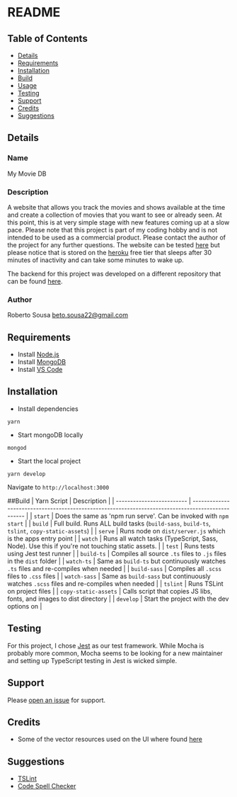 # README

## Table of Contents

- [Details](#details)
- [Requirements](#requirements)
- [Installation](#installation)
- [Build](#build)
- [Usage](#usage)
- [Testing](#testing)
- [Support](#support)
- [Credits](#credits)
- [Suggestions](#suggestions)


## Details
### Name
My Movie DB

### Description
A website that allows you track the movies and shows available at the time and create a collection of movies that you want to see or already seen.
At this point, this is at very simple stage with new features coming up at a slow pace.
Please note that this project is part of my coding hobby and is not intended to be used as a commercial product. Please contact the author of the project for any further questions.
The website can be tested [here](https://my-movie-db-roberto.herokuapp.com/) but please notice that is stored on the [heroku](https://www.heroku.com/home) free tier that sleeps after 30 minutes of inactivity and can take some minutes to wake up.

The backend for this project was developed on a different repository that can be found [here](https://github.com/RobertoMSousa/my-movie-db_backend).

### Author
Roberto Sousa <beto.sousa22@gmail.com>


## Requirements
- Install [Node.js](https://nodejs.org/en/)
- Install [MongoDB](https://docs.mongodb.com/manual/installation/)
- Install [VS Code](https://code.visualstudio.com/)


## Installation
- Install dependencies
```
yarn
```
- Start mongoDB locally
```
mongod
```
- Start the local project
```
yarn develop
```

Navigate to `http://localhost:3000`

##Build
| Yarn Script | Description |
| ------------------------- | ------------------------------------------------------------------------------------------------- |
| `start`                   | Does the same as 'npm run serve'. Can be invoked with `npm start`                                 |
| `build`                   | Full build. Runs ALL build tasks (`build-sass`, `build-ts`, `tslint`, `copy-static-assets`)       |
| `serve`                   | Runs node on `dist/server.js` which is the apps entry point                                       |
| `watch`                   | Runs all watch tasks (TypeScript, Sass, Node). Use this if you're not touching static assets.     |
| `test`                    | Runs tests using Jest test runner                                                                 |
| `build-ts`                | Compiles all source `.ts` files to `.js` files in the `dist` folder                               |
| `watch-ts`                | Same as `build-ts` but continuously watches `.ts` files and re-compiles when needed               |
| `build-sass`              | Compiles all `.scss` files to `.css` files                                                        |
| `watch-sass`              | Same as `build-sass` but continuously watches `.scss` files and re-compiles when needed           |
| `tslint`                  | Runs TSLint on project files                                                                      |
| `copy-static-assets`      | Calls script that copies JS libs, fonts, and images to dist directory                             |
| `develop`                 | Start the project with the dev options on                                                         |


## Testing
For this project, I chose [Jest](https://facebook.github.io/jest/) as our test framework.
While Mocha is probably more common, Mocha seems to be looking for a new maintainer and setting up TypeScript testing in Jest is wicked simple.

## Support
Please [open an issue](https://github.com/RobertoMSousa/my-movie-db/issues) for support.

## Credits
+ Some of the vector resources used on the UI where found [here](https://www.vectorstock.com/)

## Suggestions
- [TSLint](https://marketplace.visualstudio.com/items?itemName=eg2.tslint)
- [Code Spell Checker](https://marketplace.visualstudio.com/items?itemName=streetsidesoftware.code-spell-checker)